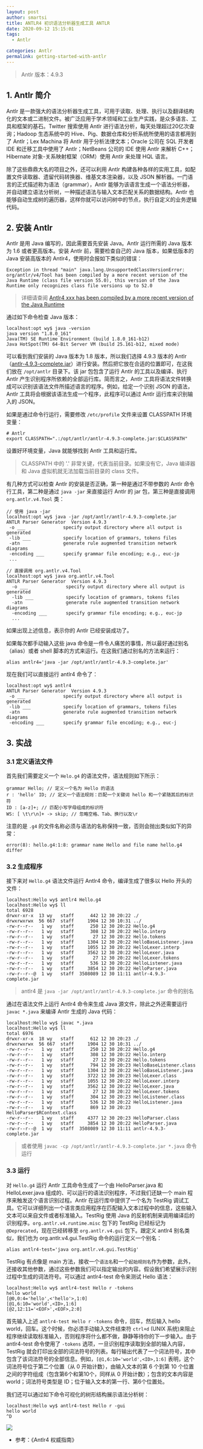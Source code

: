 ```yaml
---
layout: post
author: smartsi
title: ANTLR4 初识语法分析器生成工具 ANTLR
date: 2020-09-12 15:15:01
tags:
  - Antlr

categories: Antlr
permalink: getting-started-with-antlr
---
```


> Antlr 版本：4.9.3

## 1. Antlr 简介

Antlr 是一款强大的语法分析器生成工具，可用于读取、处理、执行以及翻译结构化的文本或二进制文件。被广泛应用于学术领域和工业生产实践，是众多语言、工具和框架的基石。Twitter 搜索使用 Antlr 进行语法分析，每天处理超过20亿次查询；Hadoop 生态系统中的 Hive、Pig、数据仓库和分析系统所使用的语言都用到了 Antlr；Lex Machina 将 Antlr 用于分析法律文本；Oracle 公司在 SQL 开发者 IDE 和迁移工具中使用了 Antlr；NetBeans 公司的 IDE 使用 Antlr 来解析 C++；Hibernate 对象-关系映射框架（ORM）使用 Antlr 来处理 HQL 语言。

除了这些鼎鼎大名的项目之外，还可以利用 Antlr 构建各种各样的实用工具，如配置文件读取器、遗留代码转换器、维基文本渲染器，以及 JSON 解析器。一门语言的正式描述称为语法（grammar），Antlr 能够为该语言生成一个语法分析器，并自动建立语法分析树，一种描述语法与输入文本匹配关系的数据结构。Antlr 也能够自动生成树的遍历器，这样你就可以访问树中的节点，执行自定义的业务逻辑代码。

## 2. 安装 Antlr

Antlr 是用 Java 编写的，因此需要首先安装 Java。Antlr 运行所需的 Java 版本为 1.6 或者更高版本。安装 Antlr 前，需要检查自己的 Java 版本，如果低版本的 Java 安装高版本的 Antlr4，使用时会报如下类似的错误：
```
Exception in thread "main" java.lang.UnsupportedClassVersionError: org/antlr/v4/Tool has been compiled by a more recent version of the Java Runtime (class file version 55.0), this version of the Java Runtime only recognizes class file versions up to 52.0
```
> 详细请查阅 [Antlr4 xxx has been compiled by a more recent version of the Java Runtime](https://smartsi.blog.csdn.net/article/details/128500045)

通过如下命令检查 Java 版本：
```
localhost:opt wy$ java -version
java version "1.8.0_161"
Java(TM) SE Runtime Environment (build 1.8.0_161-b12)
Java HotSpot(TM) 64-Bit Server VM (build 25.161-b12, mixed mode)
```
可以看到我们安装的 Java 版本为 1.8 版本，所以我们选择 4.9.3 版本的 Antlr（[antlr-4.9.3-complete.jar](https://www.antlr.org/download.html)）进行安装。然后把它放在合适的位置即可，在这我们放在 `/opt/antlr` 目录下。该 jar 包包含了运行 Antlr 的工具以及编译、执行 Antlr 产生识别程序所依赖的全部运行库。简而言之，Antlr 工具将语法文件转换成可以识别该语法文件所描述语言的程序。例如，给定一个识别 JSON 的语法，Antlr 工具将会根据该语法生成一个程序，此程序可以通过 Antlr 运行库来识别输入的 JSON。

如果是通过命令行运行，需要修改 `/etc/profile` 文件来设置 CLASSPATH 环境变量：
```
# Antlr
export CLASSPATH=".:/opt/antlr/antlr-4.9.3-complete.jar:$CLASSPATH"
```
设置好环境变量，Java 就能够找到 Antlr 工具和运行库。

> CLASSPATH 中的 '.' 非常关键，代表当前目录。如果没有它，Java 编译器和 Java 虚拟机就无法加载当前目录的 class 文件。

有几种方式可以检查 Antlr 的安装是否正确，第一种是通过不带参数的 Antlr 命令行工具，第二种是通过 `java -jar` 来直接运行 Antlr 的 jar 包，第三种是直接调用 `org.antlr.v4.Tool` 类：
```
// 使用 java -jar
localhost:opt wy$ java -jar /opt/antlr/antlr-4.9.3-complete.jar
ANTLR Parser Generator  Version 4.9.3
 -o ___              specify output directory where all output is generated
 -lib ___            specify location of grammars, tokens files
 -atn                generate rule augmented transition network diagrams
 -encoding ___       specify grammar file encoding; e.g., euc-jp
 ...

// 直接调用 org.antlr.v4.Tool
localhost:opt wy$ java org.antlr.v4.Tool
ANTLR Parser Generator  Version 4.9.3
  -o ___              specify output directory where all output is generated
  -lib ___            specify location of grammars, tokens files
  -atn                generate rule augmented transition network diagrams
  -encoding ___       specify grammar file encoding; e.g., euc-jp
  ...
```
如果出现上述信息，表示你的 Antlr 已经安装成功了。

如果每次都手动输入这些 java 命令是一件令人痛苦的事情，所以最好通过别名（alias）或者 shell 脚本的方式来运行。在这我们通过别名的方法来运行：
```
alias antlr4='java -jar /opt/antlr/antlr-4.9.3-complete.jar'
```
现在我们可以直接运行 antlr4 命令了：
```
localhost:opt wy$ antlr4
ANTLR Parser Generator  Version 4.9.3
 -o ___              specify output directory where all output is generated
 -lib ___            specify location of grammars, tokens files
 -atn                generate rule augmented transition network diagrams
 -encoding ___       specify grammar file encoding; e.g., euc-j
```

## 3. 实战

### 3.1 定义语法文件

首先我们需要定义一个 `Helo.g4` 的语法文件，语法规则如下所示：
```
grammar Hello; // 定义一个名为 Hello 的语法
r : 'hello' ID; // 定义一个语法规则：匹配一个关键词 hello 和一个紧随其后的标识符
ID : [a-z]+; // 匹配小写字母组成的标识符
WS: [ \t\r\n]+ -> skip; // 忽略空格、Tab、换行以及\r
```
注意的是 `.g4` 的文件名称必须与语法的名称保持一致，否则会抛出类似如下的异常：
```
error(8): hello.g4:1:8: grammar name Hello and file name hello.g4 differ
```

### 3.2 生成程序

接下来对 `Hello.g4` 语法文件运行 Antlr4 命令，编译生成了很多以 Hello 开头的文件：
```
localhost:Hello wy$ antlr4 Hello.g4
localhost:Hello wy$ ll
total 6928
drwxr-xr-x  13 wy   staff      442 12 30 20:22 ./
drwxrwxrwx  56 667  staff     1904 12 30 10:31 ../
-rw-r--r--   1 wy   staff      250 12 30 20:22 Hello.g4
-rw-r--r--   1 wy   staff      308 12 30 20:22 Hello.interp
-rw-r--r--   1 wy   staff       27 12 30 20:22 Hello.tokens
-rw-r--r--   1 wy   staff     1304 12 30 20:22 HelloBaseListener.java
-rw-r--r--   1 wy   staff     1055 12 30 20:22 HelloLexer.interp
-rw-r--r--   1 wy   staff     3562 12 30 20:22 HelloLexer.java
-rw-r--r--   1 wy   staff       27 12 30 20:22 HelloLexer.tokens
-rw-r--r--   1 wy   staff      536 12 30 20:22 HelloListener.java
-rw-r--r--   1 wy   staff     3854 12 30 20:22 HelloParser.java
-rw-r--r--@  1 wy   staff  3508089 12 30 11:11 antlr-4.9.3-complete.jar
```
> antlr4 是 `java -jar /opt/antlr/antlr-4.9.3-complete.jar` 命令的别名

通过在语法文件上运行 Antlr4 命令来生成 Java 源文件，除此之外还需要运行 `javac *.java` 来编译 Antlr 生成的 Java 代码：
```
localhost:Hello wy$ javac *.java
localhost:Hello wy$ ll
total 6976
drwxr-xr-x  18 wy   staff      612 12 30 20:23 ./
drwxrwxrwx  56 667  staff     1904 12 30 10:31 ../
-rw-r--r--   1 wy   staff      250 12 30 20:22 Hello.g4
-rw-r--r--   1 wy   staff      308 12 30 20:22 Hello.interp
-rw-r--r--   1 wy   staff       27 12 30 20:22 Hello.tokens
-rw-r--r--   1 wy   staff      794 12 30 20:23 HelloBaseListener.class
-rw-r--r--   1 wy   staff     1304 12 30 20:22 HelloBaseListener.java
-rw-r--r--   1 wy   staff     3722 12 30 20:23 HelloLexer.class
-rw-r--r--   1 wy   staff     1055 12 30 20:22 HelloLexer.interp
-rw-r--r--   1 wy   staff     3562 12 30 20:22 HelloLexer.java
-rw-r--r--   1 wy   staff       27 12 30 20:22 HelloLexer.tokens
-rw-r--r--   1 wy   staff      304 12 30 20:23 HelloListener.class
-rw-r--r--   1 wy   staff      536 12 30 20:22 HelloListener.java
-rw-r--r--   1 wy   staff      869 12 30 20:23 HelloParser$RContext.class
-rw-r--r--   1 wy   staff     4377 12 30 20:23 HelloParser.class
-rw-r--r--   1 wy   staff     3854 12 30 20:22 HelloParser.java
-rw-r--r--@  1 wy   staff  3508089 12 30 11:11 antlr-4.9.3-complete.jar
```
> 或者使用 `javac -cp /opt/antlr/antlr-4.9.3-complete.jar *.java` 命令运行

### 3.3 运行

对 `Hello.g4` 运行 Antlr 工具命令生成了一个由 HelloParser.java 和 HelloLexer.java 组成的、可以运行的语法识别程序，不过我们还缺一个 main 程序来触发这个语言识别过程。Antlr 在运行库中提供了一个名为 TestRig 调试工具。它可以详细列出一个语言类应用程序在匹配输入文本过程中的信息，这些输入文本可以来自文件或者标准输入。TestRig 使用 Java 的反射机制来调用编译后的识别程序。`org.antlr.v4.runtime.misc` 包下的 TestRig 已经标记为 `@Deprecated`，现在已经转移至 `org.antlr.v4.gui` 包下。跟定义 antlr4 别名类似，我们也为 org.antlr.v4.gui.TestRig 命令的运行定义一个别名：
```
alias antlr4-test='java org.antlr.v4.gui.TestRig'
```
TestRig 有点像是 main 方法，接收一个`语法名`和一个`起始规则名`作为参数，此外，还接收其他参数，通过这些参数我们可以指定输出的内容。假设我们希望展示识别过程中生成的词法符号。可以通过 antlr4-test 命令来测试 Hello 语法：
```
localhost:Hello wy$ antlr4-test Hello r -tokens
hello world
[@0,0:4='hello',<'hello'>,1:0]
[@1,6:10='world',<ID>,1:6]
[@2,12:11='<EOF>',<EOF>,2:0]
```
首先输入上述 `antlr4-test Hello r -tokens` 命令，回车，然后输入 hello world，回车。这个时候，你必须手动输入文件结束符 `ctrl+d` (UNIX 系统)来阻止程序继续读取标准输入，否则程序将什么都不做，静静等待你的下一步输入。由于 antlr4-test 命令使用了 `-tokens` 选项，一旦识别程序读取到全部的输入内容，TestRig 就会打印出全部的词法符号的列表。每行输出代表了一个词法符号，其中包含了该词法符号的全部信息。例如，`[@1,6:10='world',<ID>,1:6]` 表明，这个词法符号位于第二个位置（从 0 开始计数），由输入文本的第 6 个到第 10 个位置之间的字符组成（包含第6个和第10个，同样从 0 开始计数）；包含的文本内容是 world；词法符号类型是 ID；位于输入文本的第一行、第6个位置处。

我们还可以通过如下命令可视化的树形结构展示语法分析树：
```
localhost:Hello wy$ antlr4-test Hello r -gui
hello world
^D
```

![](https://github.com/sjf0115/ImageBucket/blob/main/Antlr/getting-started-with-antlr.png?raw=true)

- 参考：《Antlr4 权威指南》
